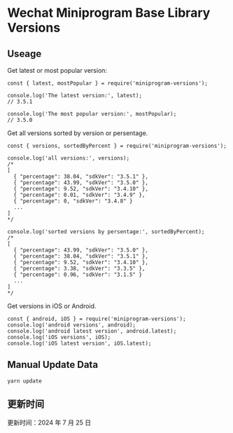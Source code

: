 
# Wechat Miniprogram Base Library Versions

## Useage

Get latest or most popular version:

```;
const { latest, mostPopular } = require('miniprogram-versions');

console.log('The latest version:', latest);
// 3.5.1

console.log('The most popular version:', mostPopular);
// 3.5.0

```

Get all versions sorted by version or persentage.

```
const { versions, sortedByPercent } = require('miniprogram-versions');

console.log('all versions:', versions);
/*
[
  { "percentage": 38.04, "sdkVer": "3.5.1" },
  { "percentage": 43.99, "sdkVer": "3.5.0" },
  { "percentage": 9.52, "sdkVer": "3.4.10" },
  { "percentage": 0.01, "sdkVer": "3.4.9" },
  { "percentage": 0, "sdkVer": "3.4.8" }
  ...
]
*/

console.log('sorted versions by persentage:', sortedByPercent);
/*
[
  { "percentage": 43.99, "sdkVer": "3.5.0" },
  { "percentage": 38.04, "sdkVer": "3.5.1" },
  { "percentage": 9.52, "sdkVer": "3.4.10" },
  { "percentage": 3.38, "sdkVer": "3.3.5" },
  { "percentage": 0.96, "sdkVer": "3.1.5" }
  ...
]
*/
```

Get versions in iOS or Android.

```
const { android, iOS } = require('miniprogram-versions');
console.log('android versions', android);
console.log('android latest version', android.latest);
console.log('iOS versions', iOS);
console.log('iOS latest version', iOS.latest);
```

## Manual Update Data

```
yarn update
```

## 更新时间

更新时间：2024 年 7 月 25 日
